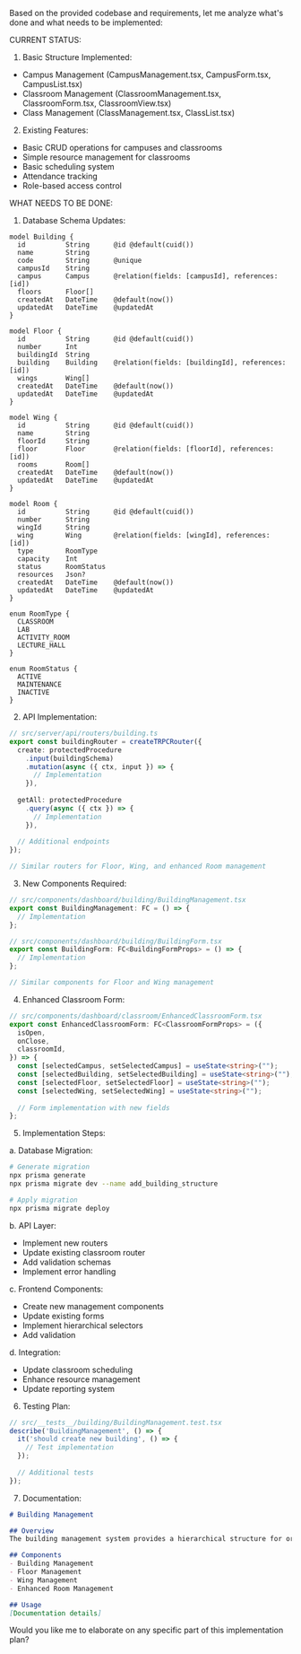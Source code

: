 Based on the provided codebase and requirements, let me analyze what's done and what needs to be implemented:

CURRENT STATUS:

1. Basic Structure Implemented:
- Campus Management (CampusManagement.tsx, CampusForm.tsx, CampusList.tsx)
- Classroom Management (ClassroomManagement.tsx, ClassroomForm.tsx, ClassroomView.tsx)
- Class Management (ClassManagement.tsx, ClassList.tsx)

2. Existing Features:
- Basic CRUD operations for campuses and classrooms
- Simple resource management for classrooms
- Basic scheduling system
- Attendance tracking
- Role-based access control

WHAT NEEDS TO BE DONE:

1. Database Schema Updates:
```prisma
model Building {
  id          String      @id @default(cuid())
  name        String
  code        String      @unique
  campusId    String
  campus      Campus      @relation(fields: [campusId], references: [id])
  floors      Floor[]
  createdAt   DateTime    @default(now())
  updatedAt   DateTime    @updatedAt
}

model Floor {
  id          String      @id @default(cuid())
  number      Int
  buildingId  String
  building    Building    @relation(fields: [buildingId], references: [id])
  wings       Wing[]
  createdAt   DateTime    @default(now())
  updatedAt   DateTime    @updatedAt
}

model Wing {
  id          String      @id @default(cuid())
  name        String
  floorId     String
  floor       Floor       @relation(fields: [floorId], references: [id])
  rooms       Room[]
  createdAt   DateTime    @default(now())
  updatedAt   DateTime    @updatedAt
}

model Room {
  id          String      @id @default(cuid())
  number      String
  wingId      String
  wing        Wing        @relation(fields: [wingId], references: [id])
  type        RoomType
  capacity    Int
  status      RoomStatus
  resources   Json?
  createdAt   DateTime    @default(now())
  updatedAt   DateTime    @updatedAt
}

enum RoomType {
  CLASSROOM
  LAB
  ACTIVITY_ROOM
  LECTURE_HALL
}

enum RoomStatus {
  ACTIVE
  MAINTENANCE
  INACTIVE
}
```

2. API Implementation:

```typescript
// src/server/api/routers/building.ts
export const buildingRouter = createTRPCRouter({
  create: protectedProcedure
    .input(buildingSchema)
    .mutation(async ({ ctx, input }) => {
      // Implementation
    }),
  
  getAll: protectedProcedure
    .query(async ({ ctx }) => {
      // Implementation
    }),
  
  // Additional endpoints
});

// Similar routers for Floor, Wing, and enhanced Room management
```

3. New Components Required:

```typescript
// src/components/dashboard/building/BuildingManagement.tsx
export const BuildingManagement: FC = () => {
  // Implementation
};

// src/components/dashboard/building/BuildingForm.tsx
export const BuildingForm: FC<BuildingFormProps> = () => {
  // Implementation
};

// Similar components for Floor and Wing management
```

4. Enhanced Classroom Form:

```typescript
// src/components/dashboard/classroom/EnhancedClassroomForm.tsx
export const EnhancedClassroomForm: FC<ClassroomFormProps> = ({
  isOpen,
  onClose,
  classroomId,
}) => {
  const [selectedCampus, setSelectedCampus] = useState<string>("");
  const [selectedBuilding, setSelectedBuilding] = useState<string>("");
  const [selectedFloor, setSelectedFloor] = useState<string>("");
  const [selectedWing, setSelectedWing] = useState<string>("");
  
  // Form implementation with new fields
};
```

5. Implementation Steps:

a. Database Migration:
```bash
# Generate migration
npx prisma generate
npx prisma migrate dev --name add_building_structure

# Apply migration
npx prisma migrate deploy
```

b. API Layer:
- Implement new routers
- Update existing classroom router
- Add validation schemas
- Implement error handling

c. Frontend Components:
- Create new management components
- Update existing forms
- Implement hierarchical selectors
- Add validation

d. Integration:
- Update classroom scheduling
- Enhance resource management
- Update reporting system

6. Testing Plan:

```typescript
// src/__tests__/building/BuildingManagement.test.tsx
describe('BuildingManagement', () => {
  it('should create new building', () => {
    // Test implementation
  });
  
  // Additional tests
});
```

7. Documentation:

```markdown
# Building Management

## Overview
The building management system provides a hierarchical structure for organizing physical spaces within a campus.

## Components
- Building Management
- Floor Management
- Wing Management
- Enhanced Room Management

## Usage
[Documentation details]
```

Would you like me to elaborate on any specific part of this implementation plan?